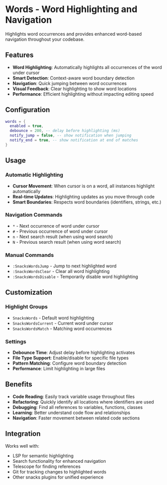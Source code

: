 # Words - Word Highlighting and Navigation

Highlights word occurrences and provides enhanced word-based navigation throughout your codebase.

## Features

- **Word Highlighting**: Automatically highlights all occurrences of the word under cursor
- **Smart Detection**: Context-aware word boundary detection
- **Navigation**: Quick jumping between word occurrences  
- **Visual Feedback**: Clear highlighting to show word locations
- **Performance**: Efficient highlighting without impacting editing speed

## Configuration

```lua
words = { 
  enabled = true,
  debounce = 200, -- delay before highlighting (ms)
  notify_jump = false, -- show notification when jumping
  notify_end = true, -- show notification at end of matches
}
```

## Usage

### Automatic Highlighting
- **Cursor Movement**: When cursor is on a word, all instances highlight automatically
- **Real-time Updates**: Highlighting updates as you move through code
- **Smart Boundaries**: Respects word boundaries (identifiers, strings, etc.)

### Navigation Commands
- `*` - Next occurrence of word under cursor
- `#` - Previous occurrence of word under cursor  
- `n` - Next search result (when using word search)
- `N` - Previous search result (when using word search)

### Manual Commands
- `:SnacksWordsJump` - Jump to next highlighted word
- `:SnacksWordsClear` - Clear all word highlighting
- `:SnacksWordsDisable` - Temporarily disable word highlighting

## Customization

### Highlight Groups
- `SnacksWords` - Default word highlighting
- `SnacksWordsCurrent` - Current word under cursor
- `SnacksWordsMatch` - Matching word occurrences

### Settings
- **Debounce Time**: Adjust delay before highlighting activates
- **File Type Support**: Enable/disable for specific file types
- **Pattern Matching**: Configure word boundary detection
- **Performance**: Limit highlighting in large files

## Benefits

- **Code Reading**: Easily track variable usage throughout files
- **Refactoring**: Quickly identify all locations where identifiers are used
- **Debugging**: Find all references to variables, functions, classes
- **Learning**: Better understand code flow and relationships
- **Navigation**: Faster movement between related code sections

## Integration

Works well with:
- LSP for semantic highlighting
- Search functionality for enhanced navigation
- Telescope for finding references
- Git for tracking changes to highlighted words
- Other snacks plugins for unified experience